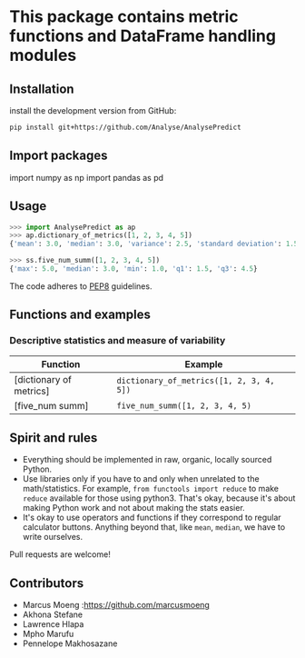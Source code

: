# This package contains metric functions and DataFrame handling modules

## Installation

install the development version from GitHub:

```bash
pip install git+https://github.com/Analyse/AnalysePredict
```
## Import packages

import numpy as np
import pandas as pd

## Usage

```python
>>> import AnalysePredict as ap
>>> ap.dictionary_of_metrics([1, 2, 3, 4, 5])
{'mean': 3.0, 'median': 3.0, 'variance': 2.5, 'standard deviation': 1.58, 'min': 1.0, 'max': 5.0}

>>> ss.five_num_summ([1, 2, 3, 4, 5])
{'max': 5.0, 'median': 3.0, 'min': 1.0, 'q1': 1.5, 'q3': 4.5}
```

The code adheres to [PEP8] guidelines.

[PEP8]: https://www.python.org/dev/peps/pep-0008/ "PEP 8 -- Style Guide for Python Code"

## Functions and examples

### Descriptive statistics and measure of variability

| Function                           | Example                                                           |
|------------------------------------|-------------------------------------------------------------------|
| [dictionary of metrics]            | `dictionary_of_metrics([1, 2, 3, 4, 5])`                          |
| [five_num summ]                    | `five_num_summ([1, 2, 3, 4, 5)`                                   |


## Spirit and rules

- Everything should be implemented in raw, organic, locally sourced Python.
- Use libraries only if you have to and only when unrelated to the math/statistics. For example, `from functools import reduce` to make `reduce` available for those using python3. That's okay, because it's about making Python work and not about making the stats easier.
- It's okay to use operators and functions if they correspond to regular calculator buttons. 
Anything beyond that, like `mean`, `median`, we have to write ourselves.

Pull requests are welcome!

## Contributors

- Marcus Moeng :https://github.com/marcusmoeng
- Akhona Stefane 
- Lawrence Hlapa 
- Mpho Marufu 
- Pennelope Makhosazane
